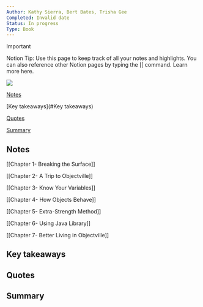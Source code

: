 ```yaml
---
Author: Kathy Sierra, Bert Bates, Trisha Gee
Completed: Invalid date
Status: In progress
Type: Book
---
```

> [!important]  
> Notion Tip: Use this page to keep track of all your notes and highlights. You can also reference other Notion pages by typing the [[ command. Learn more here.  

  

[![](https://www.notion.so)](https://www.notion.so)

[Notes](#Notes)

[Key takeaways](#Key takeaways)

[Quotes](#Quotes)

[Summary](#Summary)

## Notes

[[Chapter 1- Breaking the Surface]]

[[Chapter 2- A Trip to Objectville]]

[[Chapter 3- Know Your Variables]]

[[Chapter 4- How Objects Behave]]

[[Chapter 5- Extra-Strength Method]]

[[Chapter 6- Using Java Library]]

[[Chapter 7- Better Living in Objectville]]

## Key takeaways

## Quotes

## Summary